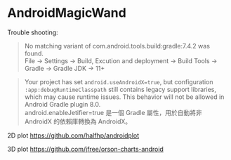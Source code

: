 # AndroidMagicWand


Trouble shooting:

> No matching variant of com.android.tools.build:gradle:7.4.2 was found.  
File -> Settings -> Build, Excution and deployment -> Build Tools -> Gradle -> Gradle JDK -> 11+

>Your project has set `android.useAndroidX=true`, but configuration `:app:debugRuntimeClasspath` still contains legacy support libraries, which may cause runtime issues.
> This behavior will not be allowed in Android Gradle plugin 8.0.  
android.enableJetifier=true 是一個 Gradle 屬性，用於自動將非 AndroidX 的依賴庫轉換為 AndroidX。

2D plot
https://github.com/halfhp/androidplot

3D plot
https://github.com/jfree/orson-charts-android
